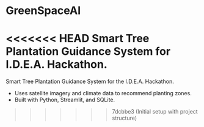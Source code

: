 # GreenSpaceAI
<<<<<<< HEAD
Smart Tree Plantation Guidance System for I.D.E.A. Hackathon.
=======
Smart Tree Plantation Guidance System for the I.D.E.A. Hackathon.
- Uses satellite imagery and climate data to recommend planting zones.
- Built with Python, Streamlit, and SQLite.
>>>>>>> 7dcbbe3 (Initial setup with project structure)
